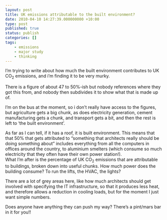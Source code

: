 ```yaml
---
layout: post
title: UK emissions attributable to the built environment?
date: 2010-04-10 14:27:39.000000000 +10:00
type: post
published: true
status: publish
categories: []
tags:
    - emissions
    - major study
    - thinking
---
```


<p>I’m trying to write about how much the built environment contributes to UK CO<sub>2</sub> emissions, and i’m finding it to be very murky.</p>
<p>There is a figure of about 47 to 50%-ish but nobody references where they got this from, and nobody then subdivides it to show what that is made up of.</p>
<p>I’m on the bus at the moment, so i don’t really have access to the figures, but agriculture gets a big chunk, as does electricity generation, cement manufacturing gets a chunk, and transport gets a bit, and then the rest is left to ‘the built environment’.</p>
<p>As far as I can tell, if it has a roof, it is built environment. This means that that 50% that gets attributed to “something that architects really should be doing something about” includes everything from all the computers in offices around the country, to aluminium smelters (which consume so much electricity that they often have their own power station!).<br />
What I’m after is the percentage of UK CO<sub>2</sub> emissions that are attributable to buildings, broken down into useful chunks. How much power does the building consume? To run the lifts, the HVAC, the lights?</p>
<p>There are a lot of grey areas here, like how much architects should get involved with specifying the IT infrastructure, so that it produces less heat, and therefore allows a reduction in cooling loads, but for the moment I just want simple numbers.</p>
<p>Does anyone have anything they can push my way? There’s a pint/mars bar in it for you!!</p>
